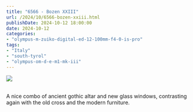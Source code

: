 ```yaml
---
title: "6566 - Bozen XXIII"
url: /2024/10/6566-bozen-xxiii.html
publishDate: 2024-10-12 18:00:00
date: 2024-10-12
categories:
- "olympus-m-zuiko-digital-ed-12-100mm-f4-0-is-pro"
tags:
- "Italy"
- "south-tyrol"
- "olympus-om-d-e-m1-mk-iii"
---
```

<div class="container">
<div class="center"><a target="_blank" href="https://d25zfm9zpd7gm5.cloudfront.net/1200x1200/2020/20200907_102509-ORF-DxO_DeepPRIMEXD2_lr.jpg"><img class="webfeedsFeaturedVisual" src="https://d25zfm9zpd7gm5.cloudfront.net/0600x0600/2020/20200907_102509-ORF-DxO_DeepPRIMEXD2_lr.jpg" /></a></div>
</div>
<br />

A nice combo of ancient gothic altar and new glass windows,
contrasting again with the old cross and the modern
furniture.
